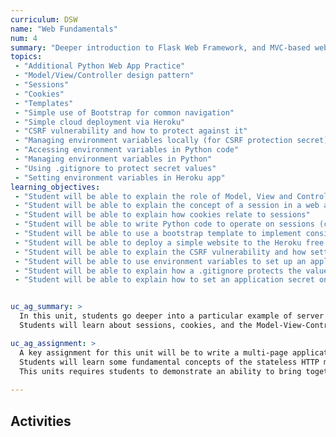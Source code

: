 ```yaml
---
curriculum: DSW
name: "Web Fundamentals"
num: 4
summary: "Deeper introduction to Flask Web Framework, and MVC-based web applications, intro to cloud deployment"
topics:
 - "Additional Python Web App Practice"
 - "Model/View/Controller design pattern"
 - "Sessions"
 - "Cookies"
 - "Templates" 
 - "Simple use of Bootstrap for common navigation"
 - "Simple cloud deployment via Heroku"
 - "CSRF vulnerability and how to protect against it"
 - "Managing environment variables locally (for CSRF protection secret)"
 - "Accessing environment variables in Python code"
 - "Managing environment variables in Python"
 - "Using .gitignore to protect secret values"
 - "Setting environment variables in Heroku app"
learning_objectives:
 - "Student will be able to explain the role of Model, View and Controller in an MVC web application"
 - "Student will be able to explain the concept of a session in a web application"
 - "Student will be able to explain how cookies relate to sessions"
 - "Student will be able to write Python code to operate on sessions (create/read value/update value/destroy) in a Flask web application"
 - "Student will be able to use a bootstrap template to implement consistent page design with common navigation and footers for a simple multi-page web application"
 - "Student will be able to deploy a simple website to the Heroku free tier"
 - "Student will be able to explain the CSRF vulnerability and how setting an application secret helps to mitigate the risk"
 - "Student will be able to use environment variables to set up an application secret for CSRF protection"
 - "Student will be able to explain how a .gitignore protects the value of the application secret from being exposed via github"
 - "Student will be able to explain how to set an application secret on a Heroku deployment"


uc_ag_summary: >
  In this unit, students go deeper into a particular example of server side web framework, in this case Python Flask.
  Students will learn about sessions, cookies, and the Model-View-Controller design pattern, and how to apply those concepts to build a multiple page application that maintains state for a user session.

uc_ag_assignment: >
  A key assignment for this unit will be to write a multi-page application that maintains state for a user-session across multiple web pages, and do to so in a way that avoids common security vulnerabilities.
  Students will learn some fundamental concepts of the stateless HTTP model, and how a stateful model (sessions) can be built on a stateless model.
  This units requires students to demonstrate an ability to bring together theory and practice to implement a useful and secure web application.
  
---
```



## Activities



